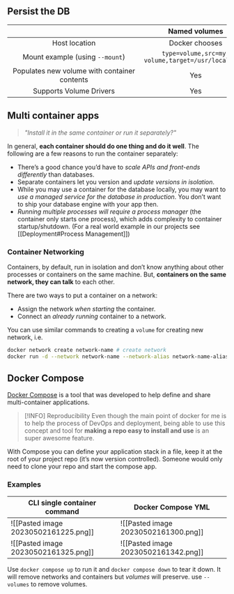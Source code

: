 ## Persist the DB
| <div style="width:290px"></div> | Named volumes | Bind mounts |
| :---: | :---: | :---: |
| Host location | Docker chooses | You decide |
| Mount example (using `--mount`) | `type=volume,src=my-volume,target=/usr/local/data` | `type=bind,src=/path/to/data,target=/usr/local/data` |
| Populates new volume with container contents | Yes | No |
| Supports Volume Drivers | Yes | No |

## Multi container apps
>*"Install it in the same container or run it separately?"*

In general, **each container should do one thing and do it well**. The following are a few reasons to run the container separately:
- There’s a good chance you’d have to *scale APIs and front-ends differently* than databases.
- Separate containers let you version and *update versions in isolation*.
- While you may use a container for the database locally, you may want to *use a managed service
  for the database in production*. You don’t want to ship your database engine with your app then.
- *Running multiple processes will require a process manager* (the container only starts one process), which adds complexity to container startup/shutdown. (For a real world example in our projects see [[Deployment#Process Management]])

### Container Networking
Containers, by default, run in isolation and don’t know anything about other processes or containers on the same machine. But, **containers on the same network, they can talk** to each other.

There are two ways to put a container on a network:
- Assign the network *when starting* the container.
- Connect an *already running* container to a network.

You can use similar commands to creating a `volume` for creating new network, i.e.
```bash
docker network create network-name # create network
docker run -d --network network-name --network-alias network-name-alias ...  # connect networ to a container
```
## Docker Compose
[Docker Compose](https://docs.docker.com/compose/) is a tool that was developed to help define and share multi-container applications. 

>[!INFO] Reproducibility
>Even though the main point of docker for me is to help the process of DevOps and deployment, being able to use this concept and tool for **making a repo easy to install and use** is an super awesome feature.

With Compose you can define your application stack in a file, keep it at the root of your project repo (it’s now version controlled). Someone would only need to clone your repo and start the compose app.

### Examples
| CLI single container command | Docker Compose YML |
| --------------------------------- | ------------------------- |
| ![[Pasted image 20230502161225.png]] | ![[Pasted image 20230502161300.png]] |
| ![[Pasted image 20230502161325.png]] | ![[Pasted image 20230502161342.png]] |
Use `docker compose up` to run it and `docker compose down` to tear it down. It will remove networks and containers but *volumes* will preserve. use `--volumes` to remove volumes.